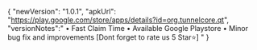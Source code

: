 {
"newVersion": "1.0.1",
"apkUrl": "https://play.google.com/store/apps/details?id=org.tunnelcore.qt",
"versionNotes":"
• Fast Claim Time
• Available Google Playstore
• Minor bug fix and improvements
[Dont forget to rate us 5 Star⭐]
"
}
